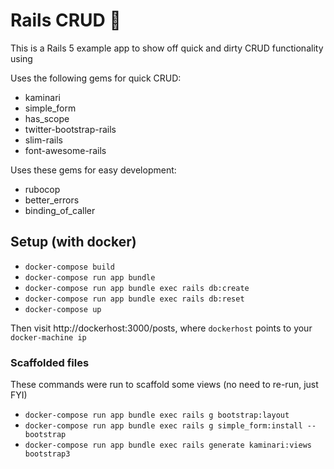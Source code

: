 # Rails CRUD :pray:

This is a Rails 5 example app to show off quick and dirty CRUD functionality
using

Uses the following gems for quick CRUD:

- kaminari
- simple\_form
- has\_scope
- twitter-bootstrap-rails
- slim-rails
- font-awesome-rails

Uses these gems for easy development:

- rubocop
- better\_errors
- binding\_of\_caller

## Setup (with docker)

- `docker-compose build`
- `docker-compose run app bundle`
- `docker-compose run app bundle exec rails db:create`
- `docker-compose run app bundle exec rails db:reset`
- `docker-compose up`

Then visit http://dockerhost:3000/posts, where `dockerhost` points to your
`docker-machine ip`

### Scaffolded files

These commands were run to scaffold some views (no need to re-run, just FYI)

- `docker-compose run app bundle exec rails g bootstrap:layout`
- `docker-compose run app bundle exec rails g simple_form:install --bootstrap`
- `docker-compose run app bundle exec rails generate kaminari:views bootstrap3`
